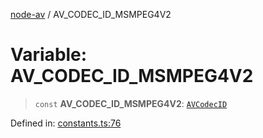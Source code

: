 [node-av](../globals.md) / AV\_CODEC\_ID\_MSMPEG4V2

# Variable: AV\_CODEC\_ID\_MSMPEG4V2

> `const` **AV\_CODEC\_ID\_MSMPEG4V2**: [`AVCodecID`](../type-aliases/AVCodecID.md)

Defined in: [constants.ts:76](https://github.com/seydx/av/blob/f8631fc881b394300b1479f511d55cf1c370a87f/src/constants/constants.ts#L76)
